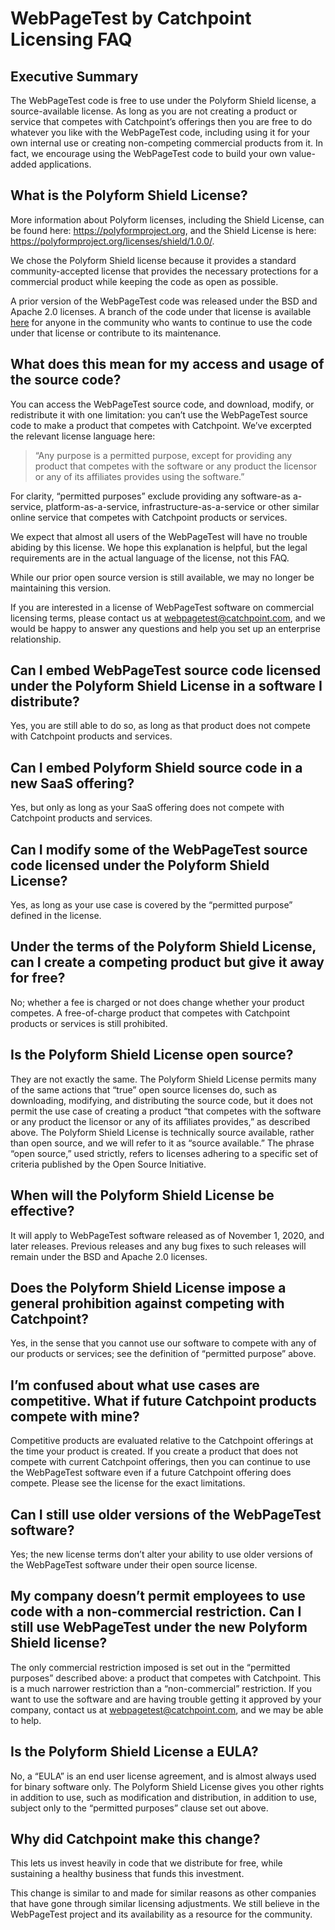 # WebPageTest by Catchpoint Licensing FAQ 

## Executive Summary
The WebPageTest code is free to use under the Polyform Shield license, a source-available license. As long as you are not creating a product or service that competes with Catchpoint’s offerings then you are free to do whatever you like with the WebPageTest code, including using it for your own internal use or creating non-competing commercial products from it. In fact, we encourage using the WebPageTest code to build your own value-added applications.  

## What is the Polyform Shield License? 

More information about Polyform licenses, including the Shield License, can be found here: https://polyformproject.org, and the Shield License is here: https://polyformproject.org/licenses/shield/1.0.0/.  

We chose the Polyform Shield license because it provides a standard community-accepted license that provides the necessary protections for a commercial product while keeping the code as open as possible. 

A prior version of the WebPageTest code was released under the BSD and Apache 2.0 licenses.  A branch of the code under that license is available [here](https://github.com/WPO-Foundation/webpagetest/tree/apache) for anyone in the community who wants to continue to use the code under that license or contribute to its maintenance. 

## What does this mean for my access and usage of the source code? 

You can access the WebPageTest source code, and download, modify, or redistribute it with one limitation: you can’t use the WebPageTest source code to make a product that competes with Catchpoint. We’ve excerpted the relevant license language here: 

> “Any purpose is a permitted purpose, except for providing any product that competes with the software or any product the licensor or any of its affiliates provides using the software.” 

For clarity, “permitted purposes” exclude providing any software-as a-service, platform-as-a-service, infrastructure-as-a-service or other similar online service that competes with Catchpoint products or services. 

We expect that almost all users of the WebPageTest will have no trouble abiding by this license. We hope this explanation is helpful, but the legal requirements are in the actual language of the license, not this FAQ.  

While our prior open source version is still available, we may no longer be maintaining this version. 

If you are interested in a license of WebPageTest software on commercial licensing terms, please contact us at [webpagetest@catchpoint.com](mailto:webpagetest@catchpoint.com), and we would be happy to answer any questions and help you set up an enterprise relationship. 

## Can I embed WebPageTest source code licensed under the Polyform Shield License in a software I distribute? 

Yes, you are still able to do so, as long as that product does not compete with Catchpoint products and services. 

## Can I embed Polyform Shield source code in a new SaaS offering? 

Yes, but only as long as your SaaS offering does not compete with Catchpoint products and services.

## Can I modify some of the WebPageTest source code licensed under the Polyform Shield License? 

Yes, as long as your use case is covered by the “permitted purpose” defined in the license. 

## Under the terms of the Polyform Shield License, can I create a competing product but give it away for free? 

No; whether a fee is charged or not does change whether your product competes. A free-of-charge product that competes with Catchpoint products or services is still prohibited.  

## Is the Polyform Shield License open source? 

They are not exactly the same. The Polyform Shield License permits many of the same actions that “true” open source licenses do, such as downloading, modifying, and distributing the source code, but it does not permit the use case of creating a product “that competes with the software or any product the licensor or any of its affiliates provides,” as described above. The Polyform Shield License is technically source available, rather than open source, and we will refer to it as “source available.” The phrase “open source,” used strictly, refers to licenses adhering to a specific set of criteria published by the Open Source Initiative. 

## When will the Polyform Shield License be effective? 

It will apply to WebPageTest software released as of November 1, 2020, and later releases. Previous releases and any bug fixes to such releases will remain under the BSD and Apache 2.0 licenses. 

## Does the Polyform Shield License impose a general prohibition against competing with Catchpoint? 

Yes, in the sense that you cannot use our software to compete with any of our products or services; see the definition of “permitted purpose” above. 

## I’m confused about what use cases are competitive. What if future Catchpoint products compete with mine? 

Competitive products are evaluated relative to the Catchpoint offerings at the time your product is created. If you create a product that does not compete with current Catchpoint offerings, then you can continue to use the WebPageTest software even if a future Catchpoint offering does compete. Please see the license for the exact limitations. 

## Can I still use older versions of the WebPageTest software? 

Yes; the new license terms don’t alter your ability to use older versions of the WebPageTest software under their open source license.  

## My company doesn’t permit employees to use code with a non-commercial restriction. Can I still use WebPageTest under the new Polyform Shield license? 

The only commercial restriction imposed is set out in the “permitted purposes” described above: a product that competes with Catchpoint. This is a much narrower restriction than a “non-commercial” restriction. If you want to use the software and are having trouble getting it approved by your company, contact us at [webpagetest@catchpoint.com](mailto:webpagetest@catchpoint.com), and we may be able to help. 

## Is the Polyform Shield License a EULA? 

No, a “EULA” is an end user license agreement, and is almost always used for binary software only.  The Polyform Shield License gives you other rights in addition to use, such as modification and distribution, in addition to use, subject only to the “permitted purposes” clause set out above. 

## Why did Catchpoint make this change? 

This lets us invest heavily in code that we distribute for free, while sustaining a healthy business that funds this investment.  

This change is similar to and made for similar reasons as other companies that have gone through similar licensing adjustments. We still believe in the WebPageTest project and its availability as a resource for the community.  